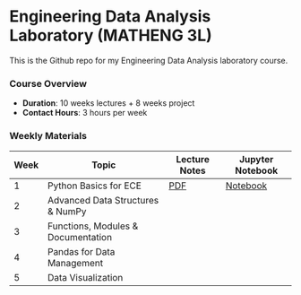 # Engineering Data Analysis Laboratory (MATHENG 3L)
This is the Github repo for my Engineering Data Analysis laboratory course.

### Course Overview
- **Duration**: 10 weeks lectures + 8 weeks project
- **Contact Hours**: 3 hours per week

### Weekly Materials

| Week | Topic | Lecture Notes | Jupyter Notebook | 
|------|-------|---------------|------------------|
| 1 | Python Basics for ECE | [PDF]() | [Notebook](week1/Week1_Probability_Distribution.ipynb) |
| 2 | Advanced Data Structures & NumPy |  |  |
| 3 | Functions, Modules & Documentation |  |  |
| 4 | Pandas for Data Management |  |  |
| 5 | Data Visualization |  |  |
